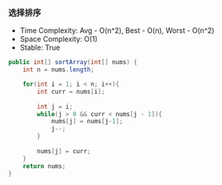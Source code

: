 ### 选择排序

- Time Complexity: Avg - O(n^2), Best - O(n), Worst - O(n^2)
- Space Complexity: O(1)
- Stable: True

```java
public int[] sortArray(int[] nums) {
    int n = nums.length;

    for(int i = 1; i < n; i++){
        int curr = nums[i];
        
        int j = i;
        while(j > 0 && curr < nums[j - 1]){
            nums[j] = nums[j-1];
            j--;
        }
        
        nums[j] = curr;
    }
    return nums;
}
